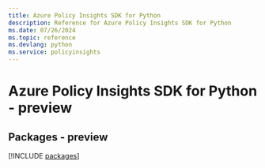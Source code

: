 ```yaml
---
title: Azure Policy Insights SDK for Python
description: Reference for Azure Policy Insights SDK for Python
ms.date: 07/26/2024
ms.topic: reference
ms.devlang: python
ms.service: policyinsights
---
```

# Azure Policy Insights SDK for Python - preview
## Packages - preview
[!INCLUDE [packages](policy-insights-index.md)]